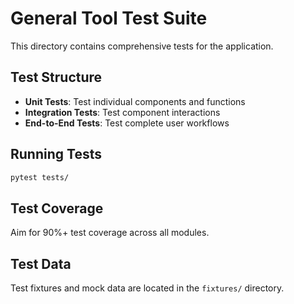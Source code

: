 # General Tool Test Suite

This directory contains comprehensive tests for the application.

## Test Structure

- **Unit Tests**: Test individual components and functions
- **Integration Tests**: Test component interactions
- **End-to-End Tests**: Test complete user workflows

## Running Tests

```bash
pytest tests/
```

## Test Coverage

Aim for 90%+ test coverage across all modules.

## Test Data

Test fixtures and mock data are located in the `fixtures/` directory.
